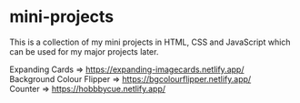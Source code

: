 # mini-projects
This is a collection of my mini projects in HTML, CSS and JavaScript which can be used for my major projects later.

Expanding Cards =>  https://expanding-imagecards.netlify.app/ <br>
Background Colour Flipper => https://bgcolourflipper.netlify.app/ <br>
Counter => https://hobbbycue.netlify.app/
